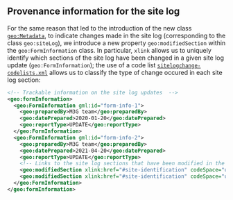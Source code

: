 ## Provenance information for the site log

For the same reason that led to the introduction of the new class [`geo:Metadata`](docs/Metadata.md), to indicate changes made in the site log (corresponding to the class `geo:siteLog`), we introduce a new property `geo:modifiedSection` within the `geo:FormInformation` class. In particular, `xlink` allows us to uniquely identify which sections of the site log have been changed in a given site log update (`geo:FormInformation`); the use of a code list [`sitelogchange-codelists.xml`](../codelists/sitelogchange-codelists.xml) allows us to classify the type of change occured in each site log section:

```xml
<!-- Trackable information on the site log updates  -->
<geo:formInformation>
  <geo:FormInformation gml:id="form-info-1">
    <geo:preparedBy>M3G team</geo:preparedBy>
    <geo:datePrepared>2020-01-20</geo:datePrepared>
    <geo:reportType>UPDATE</geo:reportType>
  </geo:FormInformation>
  <geo:FormInformation gml:id="form-info-2">
    <geo:preparedBy>M3G team</geo:preparedBy>
    <geo:datePrepared>2021-04-20</geo:datePrepared>
    <geo:reportType>UPDATE</geo:reportType>
    <!-- Links to the site log sections that have been modified in the site log update -->
    <geo:modifiedSection xlink:href="#site-identification" codeSpace="urn:gnss-metadata.eu:gnss:sitelogchange" codeList="https://gnss-metadata.eu/GeodesyML_ext/codelists/sitelogchange-codelists.xml" codeListValue="DOMES_no"></geo:modifiedSection>
    <geo:modifiedSection xlink:href="#site-identification" codeSpace="urn:gnss-metadata.eu:gnss:sitelogchange" codeList="https://gnss-metadata.eu/GeodesyML_ext/codelists/sitelogchange-codelists.xml" codeListValue="Monument_info"></geo:modifiedSection>
  </geo:FormInformation>
</geo:formInformation>
```
